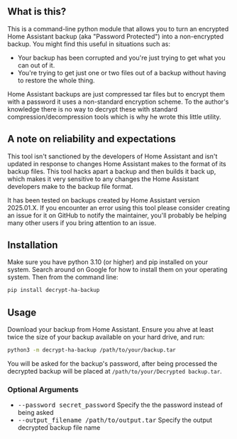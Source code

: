 ## What is this?
This is a command-line python module that allows you to turn an encrypted Home Assistant backup (aka "Password Protected") into a non-encrypted backup.  You might find this useful in situations such as:
- Your backup has been corrupted and you're just trying to get what you can out of it.
- You're trying to get just one or two files out of a backup without having to restore the whole thing.

Home Assistant backups are just compressed tar files but to encrypt them with a password it uses a non-standard encryption scheme.  To the author's knowledge there is no way to decrypt these with standard compression/decompression tools which is why he wrote this little utility.

## A note on reliability and expectations
This tool isn't sanctioned by the developers of Home Assistant and isn't updated in response to changes Home Assistant makes to the format of its backup files.  This tool hacks apart a backup and then builds it back up, which makes it very sensitive to any changes the Home Assistant developers make to the backup file format.  

It has been tested on backups created by Home Assistant version 2025.01.X. If you encounter an error using this tool please consider creating an issue for it on GitHub to notify the maintainer, you'll probably be helping many other users if you bring attention to an issue.

## Installation
Make sure you have python 3.10 (or higher) and pip installed on your system.  Search around on Google for how to install them on your operating system.  Then from the command line: 
```bash
pip install decrypt-ha-backup
```

## Usage
Download your backup from Home Assistant.  Ensure you ahve at least twice the size of your backup available on your hard drive, and run:
```bash
python3 -m decrypt-ha-backup /path/to/your/backup.tar
```

You will be asked for the backup's password, after being processed the decrypted backup will be placed at ```/path/to/your/Decrypted backup.tar```.

### Optional Arguments
- <kbd>--password secret_password</kbd> Specify the the password instead of being asked
- <kbd>--output_filename /path/to/output.tar</kbd> Specify the output decrypted backup file name 
